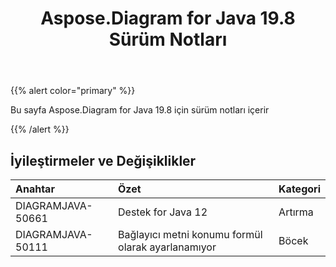 ﻿---
title: Aspose.Diagram for Java 19.8 Sürüm Notları
type: docs
weight: 50
url: /tr/java/aspose-diagram-for-java-19-8-release-notes/
---
{{% alert color="primary" %}} 

Bu sayfa Aspose.Diagram for Java 19.8 için sürüm notları içerir

{{% /alert %}} 
## **İyileştirmeler ve Değişiklikler**

|**Anahtar**|**Özet**|**Kategori**|
|:- |:- |:- |
|DIAGRAMJAVA-50661|Destek for Java 12|Artırma|
|DIAGRAMJAVA-50111|Bağlayıcı metni konumu formül olarak ayarlanamıyor|Böcek|

